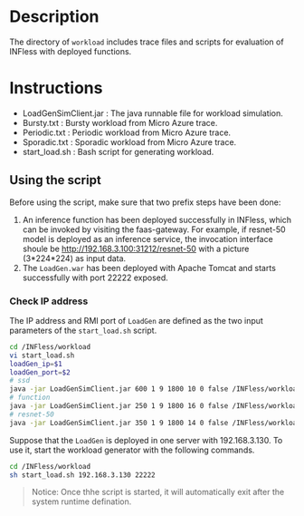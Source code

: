 # Description
The directory of `workload` includes trace files and scripts for evaluation of INFless with deployed functions.  

# Instructions
- LoadGenSimClient.jar : The java runnable file for workload simulation. 
- Bursty.txt : Bursty workload from Micro Azure trace.
- Periodic.txt : Periodic workload from Micro Azure trace.
- Sporadic.txt : Sporadic workload from Micro Azure trace.
- start_load.sh : Bash script for generating workload.

## Using the script
Before using the script, make sure that two prefix steps have been done:
1. An inference function has been deployed successfully in INFless, which can be invoked by visiting the faas-gateway. For example, if resnet-50 model is deployed as an inference service, the invocation interface shoule be http://192.168.3.100:31212/resnet-50 with a picture (3\*224\*224) as input data.
2. The `LoadGen.war` has been deployed with Apache Tomcat and starts successfully with port 22222 exposed.
### Check IP address
The IP address and RMI port of `LoadGen` are defined as the two input parameters of the `start_load.sh` script. 

```bash
cd /INFless/workload
vi start_load.sh
loadGen_ip=$1
loadGen_port=$2
# ssd
java -jar LoadGenSimClient.jar 600 1 9 1800 10 0 false /INFless/workload/Periodic.txt /INFless/workload/results/ $1 $2 &
# function
java -jar LoadGenSimClient.jar 250 1 9 1800 16 0 false /INFless/workload/Periodic.txt /INFless/workload/results/ $1 $2 &
# resnet-50
java -jar LoadGenSimClient.jar 350 1 9 1800 14 0 false /INFless/workload/Periodic.txt /INFless/workload/results/ $1 $2 &
```
Suppose that the `LoadGen` is deployed in one server with 192.168.3.130. To use it, start the workload generator with the following commands. 
```bash
cd /INFless/workload
sh start_load.sh 192.168.3.130 22222
```
> Notice: Once thhe script is started, it will automatically exit after the system runtime defination. 

